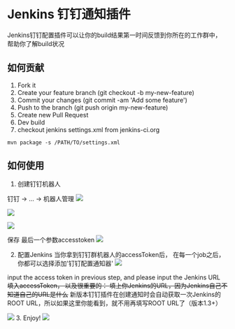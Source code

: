 # Jenkins 钉钉通知插件 
Jenkins钉钉配置插件可以让你的build结果第一时间反馈到你所在的工作群中， 帮助你了解build状况

## 如何贡献 
1. Fork it
2. Create your feature branch (git checkout -b my-new-feature)
3. Commit your changes (git commit -am 'Add some feature')
4. Push to the branch (git push origin my-new-feature)
5. Create new Pull Request
6. Dev build
7. checkout jenkins settings.xml from jenkins-ci.org
```
mvn package -s /PATH/TO/settings.xml 
```


## 如何使用 
1. 创建钉钉机器人 

钉钉 -> ... -> 机器人管理 
![](https://github.com/jenkinsci/dingding-notifications-plugin/blob/master/static/entry.png?raw=true)

![](https://github.com/jenkinsci/dingding-notifications-plugin/blob/master/static/robot.png?raw=true)

![](https://github.com/jenkinsci/dingding-notifications-plugin/blob/master/static/create_robot.png?raw=true)

保存 最后一个参数accesstoken
![](https://github.com/jenkinsci/dingding-notifications-plugin/blob/master/static/token.png?raw=true)

2. 配置Jenkins 
当你拿到钉钉群机器人的accessToken后， 在每一个job之后，你都可以选择添加'钉钉配置通知器'
![](https://github.com/jenkinsci/dingding-notifications-plugin/blob/master/static/config_post_step.png?raw=true)

input the access token in previous step, and please input the Jenkins URL
~~填入accessToken， 以及很重要的： 填上你Jenkins的URL，因为Jenkins自己不知道自己的URL是什么~~
新版本钉钉插件在创建通知时会自动获取一次Jenkins的ROOT URL，所以如果这里你能看到，就不用再填写ROOT URL了（版本1.3+）

![](https://github.com/jenkinsci/dingding-notifications-plugin/blob/master/static/config.png?raw=true)
3. Enjoy!
![](https://github.com/jenkinsci/dingding-notifications-plugin/blob/master/static/result.png?raw=true)
